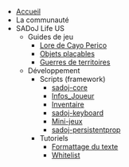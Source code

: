 * [Accueil](/ "Accueil")
* La communauté
* SADoJ Life US
  * Guides de jeu
    * [Lore de Cayo Perico](life/guides/cayoperico.md "Lore de Cayo Perico")
    * [Objets plaçables](life/guides/placeableprops.md "Objets plaçables")
    * [Guerres de territoires](life/guides/turfwars.md "Guerres de territoires")
  * Développement
    * Scripts (framework)
      * [sadoj-core](life/dev/framework/sadoj-core.md "sadoj-core")
      * [Infos_Joueur](life/dev/framework/Infos_Joueur.md "Infos_Joueur")
      * [Inventaire](life/dev/framework/Inventaire.md "Inventaire")
      * [sadoj-keyboard](life/dev/framework/sadoj-keyboard.md "sadoj-keyboard")
      * [Mini-jeux](life/dev/framework/minigames.md "Mini-jeux")
      * [sadoj-persistentprop](life/dev/framework/sadoj-persistentprop.md "sadoj-persistentprop")
    * Tutoriels
      * [Formattage du texte](https://wiki.rage.mp/index.php?title=Fonts_and_Colors "Formattage du texte")
      * [Whitelist](life/dev/tutorials/whitelist.md "Whitelist")